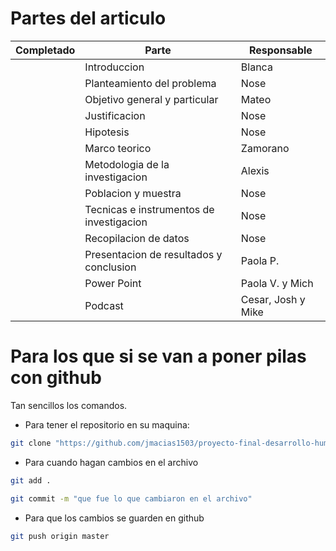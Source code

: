 # Partes del articulo

| Completado | Parte                                    | Responsable        |
|------------|------------------------------------------|--------------------|
|            | Introduccion                             | Blanca             |
|            | Planteamiento del problema               | Nose               |
|            | Objetivo general y particular            | Mateo              |
|            | Justificacion                            | Nose               |
|            | Hipotesis                                | Nose               |
|            | Marco teorico                            | Zamorano           |
|            | Metodologia de la investigacion          | Alexis             |
|            | Poblacion y muestra                      | Nose               |
|            | Tecnicas e instrumentos de investigacion | Nose               |
|            | Recopilacion de datos                    | Nose               |
|            | Presentacion de resultados y conclusion  | Paola P.           |
|            | Power Point                              | Paola V. y Mich    |
|            | Podcast                                  | Cesar, Josh y Mike |

# Para los que si se van a poner pilas con github
Tan sencillos los comandos.

- Para tener el repositorio en su maquina:
```sh
git clone "https://github.com/jmacias1503/proyecto-final-desarrollo-humano-II.git"
```

- Para cuando hagan cambios en el archivo
```sh
git add .
```
```sh
git commit -m "que fue lo que cambiaron en el archivo"
```
- Para que los cambios se guarden en github
```sh
git push origin master
```
